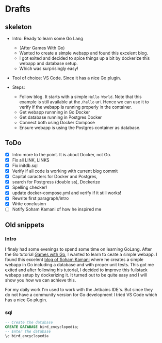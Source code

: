 # Drafts

## skeleton

- Intro: Ready to learn some Go Lang
  - (After Games With Go)
  - Wanted to create a simple webapp and found this excelent blog.
  - I got exited and decided to spice things up a bit by dockerize this webapp and database setup.
  - Which was surprisingly easy!

- Tool of choice: VS Code. Since it has a nice Go plugin.

- Steps:
  - Follow blog. It starts with a simple `Hello World`. Note that this example is still available at the `/hello` uri. Hence we can use it to verify if the webapp is running properly in the container.
  - Get webapp runnning in Go Docker
  - Get database running in Postgres Docker
  - Connect both using Docker Compose
  - Ensure webapp is using the Postgres container as database.

## ToDo

- [x] Intro more to the point. It is about Docker, not Go.
- [x] Fix all LINK, LINKS
- [x] Fix initdb.sql
- [x] Verify if all code is working with current blog commit
- [x] Capital caracters for Docker and Postgres,
- [x] search for Postgress (double ss), Dockerize
- [x] Spelling checker!
- [x] update docker-compose.yml and verify if it still works!
- [x] Rewrite first paragraph/intro
- [x] Write conclusion
- [ ] Notify Soham Kamani of how he inspired me

## Old snippets

### Intro

I finaly had some evenings to spend some time on learning GoLang. After the Go tutorial [Games with Go](link), I wanted to learn to ceate a simple webapp. I found this excelent [blog of Soham Kamani](https://www.sohamkamani.com/blog/2017/09/13/how-to-build-a-web-application-in-golang/) where he creates a simple webapp in Go including a database and with proper unit tests. This got me exited and after following his tutorial, I decided to improve this fullstack webapp setup by dockerizing it. It turned out to be quite easy and I will show you how we can achieve this.

For my daily work I'm used to work with the Jetbains IDE's. But since they do not have a community version for Go development I tried VS Code which has a nice Go plugin.

### sql

```sql
-- Create the database
CREATE DATABASE bird_encyclopedia;
-- Enter the database
\c bird_encyclopedia
```